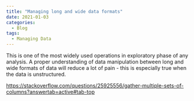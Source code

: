 ```yaml
---
title: "Managing long and wide data formats"
date: 2021-01-03
categories:
  - Blog
tags:
  - Managing Data 
---
```



This is one of the most widely used operations in exploratory phase of any analysis. A proper understanding of data manipulation between long and wide formats of data will reduce a lot of pain - this is especially true when the data is unstructured.  

https://stackoverflow.com/questions/25925556/gather-multiple-sets-of-columns?answertab=active#tab-top

